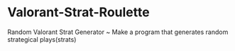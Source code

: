 # Valorant-Strat-Roulette
Random Valorant Strat Generator ~ Make a program that generates random strategical plays(strats)
